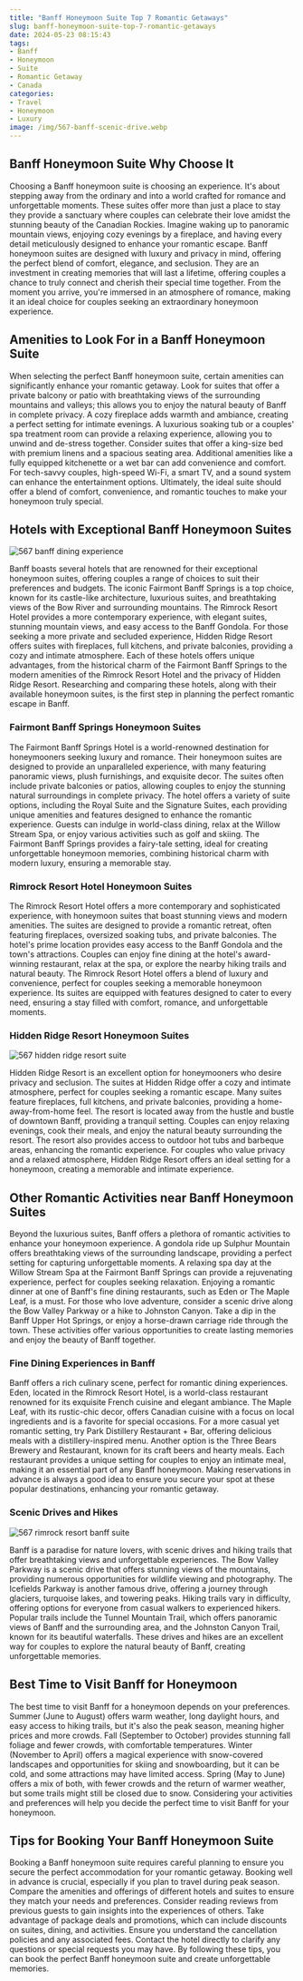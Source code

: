 ```yaml
---
title: "Banff Honeymoon Suite Top 7 Romantic Getaways"
slug: banff-honeymoon-suite-top-7-romantic-getaways
date: 2024-05-23 08:15:43
tags:
- Banff
- Honeymoon
- Suite
- Romantic Getaway
- Canada
categories:
- Travel
- Honeymoon
- Luxury
image: /img/567-banff-scenic-drive.webp 
---
```

## Banff Honeymoon Suite Why Choose It

Choosing a Banff honeymoon suite is choosing an experience. It's about stepping away from the ordinary and into a world crafted for romance and unforgettable moments. These suites offer more than just a place to stay they provide a sanctuary where couples can celebrate their love amidst the stunning beauty of the Canadian Rockies. Imagine waking up to panoramic mountain views, enjoying cozy evenings by a fireplace, and having every detail meticulously designed to enhance your romantic escape. Banff honeymoon suites are designed with luxury and privacy in mind, offering the perfect blend of comfort, elegance, and seclusion. They are an investment in creating memories that will last a lifetime, offering couples a chance to truly connect and cherish their special time together. From the moment you arrive, you're immersed in an atmosphere of romance, making it an ideal choice for couples seeking an extraordinary honeymoon experience.

## Amenities to Look For in a Banff Honeymoon Suite

When selecting the perfect Banff honeymoon suite, certain amenities can significantly enhance your romantic getaway. Look for suites that offer a private balcony or patio with breathtaking views of the surrounding mountains and valleys; this allows you to enjoy the natural beauty of Banff in complete privacy. A cozy fireplace adds warmth and ambiance, creating a perfect setting for intimate evenings. A luxurious soaking tub or a couples' spa treatment room can provide a relaxing experience, allowing you to unwind and de-stress together. Consider suites that offer a king-size bed with premium linens and a spacious seating area. Additional amenities like a fully equipped kitchenette or a wet bar can add convenience and comfort. For tech-savvy couples, high-speed Wi-Fi, a smart TV, and a sound system can enhance the entertainment options. Ultimately, the ideal suite should offer a blend of comfort, convenience, and romantic touches to make your honeymoon truly special.

## Hotels with Exceptional Banff Honeymoon Suites

![567 banff dining experience](/img/567-banff-dining-experience.webp)

Banff boasts several hotels that are renowned for their exceptional honeymoon suites, offering couples a range of choices to suit their preferences and budgets. The iconic Fairmont Banff Springs is a top choice, known for its castle-like architecture, luxurious suites, and breathtaking views of the Bow River and surrounding mountains. The Rimrock Resort Hotel provides a more contemporary experience, with elegant suites, stunning mountain views, and easy access to the Banff Gondola. For those seeking a more private and secluded experience, Hidden Ridge Resort offers suites with fireplaces, full kitchens, and private balconies, providing a cozy and intimate atmosphere. Each of these hotels offers unique advantages, from the historical charm of the Fairmont Banff Springs to the modern amenities of the Rimrock Resort Hotel and the privacy of Hidden Ridge Resort. Researching and comparing these hotels, along with their available honeymoon suites, is the first step in planning the perfect romantic escape in Banff.

### Fairmont Banff Springs Honeymoon Suites

The Fairmont Banff Springs Hotel is a world-renowned destination for honeymooners seeking luxury and romance. Their honeymoon suites are designed to provide an unparalleled experience, with many featuring panoramic views, plush furnishings, and exquisite decor. The suites often include private balconies or patios, allowing couples to enjoy the stunning natural surroundings in complete privacy. The hotel offers a variety of suite options, including the Royal Suite and the Signature Suites, each providing unique amenities and features designed to enhance the romantic experience. Guests can indulge in world-class dining, relax at the Willow Stream Spa, or enjoy various activities such as golf and skiing. The Fairmont Banff Springs provides a fairy-tale setting, ideal for creating unforgettable honeymoon memories, combining historical charm with modern luxury, ensuring a memorable stay.

### Rimrock Resort Hotel Honeymoon Suites

The Rimrock Resort Hotel offers a more contemporary and sophisticated experience, with honeymoon suites that boast stunning views and modern amenities. The suites are designed to provide a romantic retreat, often featuring fireplaces, oversized soaking tubs, and private balconies. The hotel's prime location provides easy access to the Banff Gondola and the town's attractions. Couples can enjoy fine dining at the hotel's award-winning restaurant, relax at the spa, or explore the nearby hiking trails and natural beauty. The Rimrock Resort Hotel offers a blend of luxury and convenience, perfect for couples seeking a memorable honeymoon experience. Its suites are equipped with features designed to cater to every need, ensuring a stay filled with comfort, romance, and unforgettable moments.

### Hidden Ridge Resort Honeymoon Suites

![567 hidden ridge resort suite](/img/567-hidden-ridge-resort-suite.webp)

Hidden Ridge Resort is an excellent option for honeymooners who desire privacy and seclusion. The suites at Hidden Ridge offer a cozy and intimate atmosphere, perfect for couples seeking a romantic escape. Many suites feature fireplaces, full kitchens, and private balconies, providing a home-away-from-home feel. The resort is located away from the hustle and bustle of downtown Banff, providing a tranquil setting. Couples can enjoy relaxing evenings, cook their meals, and enjoy the natural beauty surrounding the resort. The resort also provides access to outdoor hot tubs and barbeque areas, enhancing the romantic experience. For couples who value privacy and a relaxed atmosphere, Hidden Ridge Resort offers an ideal setting for a honeymoon, creating a memorable and intimate experience.

## Other Romantic Activities near Banff Honeymoon Suites

Beyond the luxurious suites, Banff offers a plethora of romantic activities to enhance your honeymoon experience. A gondola ride up Sulphur Mountain offers breathtaking views of the surrounding landscape, providing a perfect setting for capturing unforgettable moments. A relaxing spa day at the Willow Stream Spa at the Fairmont Banff Springs can provide a rejuvenating experience, perfect for couples seeking relaxation. Enjoying a romantic dinner at one of Banff's fine dining restaurants, such as Eden or The Maple Leaf, is a must. For those who love adventure, consider a scenic drive along the Bow Valley Parkway or a hike to Johnston Canyon. Take a dip in the Banff Upper Hot Springs, or enjoy a horse-drawn carriage ride through the town. These activities offer various opportunities to create lasting memories and enjoy the beauty of Banff together.

### Fine Dining Experiences in Banff

Banff offers a rich culinary scene, perfect for romantic dining experiences. Eden, located in the Rimrock Resort Hotel, is a world-class restaurant renowned for its exquisite French cuisine and elegant ambiance. The Maple Leaf, with its rustic-chic decor, offers Canadian cuisine with a focus on local ingredients and is a favorite for special occasions. For a more casual yet romantic setting, try Park Distillery Restaurant + Bar, offering delicious meals with a distillery-inspired menu. Another option is the Three Bears Brewery and Restaurant, known for its craft beers and hearty meals. Each restaurant provides a unique setting for couples to enjoy an intimate meal, making it an essential part of any Banff honeymoon. Making reservations in advance is always a good idea to ensure you secure your spot at these popular destinations, enhancing your romantic getaway.

### Scenic Drives and Hikes

![567 rimrock resort banff suite](/img/567-rimrock-resort-banff-suite.webp)

Banff is a paradise for nature lovers, with scenic drives and hiking trails that offer breathtaking views and unforgettable experiences. The Bow Valley Parkway is a scenic drive that offers stunning views of the mountains, providing numerous opportunities for wildlife viewing and photography. The Icefields Parkway is another famous drive, offering a journey through glaciers, turquoise lakes, and towering peaks. Hiking trails vary in difficulty, offering options for everyone from casual walkers to experienced hikers. Popular trails include the Tunnel Mountain Trail, which offers panoramic views of Banff and the surrounding area, and the Johnston Canyon Trail, known for its beautiful waterfalls. These drives and hikes are an excellent way for couples to explore the natural beauty of Banff, creating unforgettable memories.

## Best Time to Visit Banff for Honeymoon

The best time to visit Banff for a honeymoon depends on your preferences. Summer (June to August) offers warm weather, long daylight hours, and easy access to hiking trails, but it's also the peak season, meaning higher prices and more crowds. Fall (September to October) provides stunning fall foliage and fewer crowds, with comfortable temperatures. Winter (November to April) offers a magical experience with snow-covered landscapes and opportunities for skiing and snowboarding, but it can be cold, and some attractions may have limited access. Spring (May to June) offers a mix of both, with fewer crowds and the return of warmer weather, but some trails might still be closed due to snow. Considering your activities and preferences will help you decide the perfect time to visit Banff for your honeymoon.

## Tips for Booking Your Banff Honeymoon Suite

Booking a Banff honeymoon suite requires careful planning to ensure you secure the perfect accommodation for your romantic getaway. Booking well in advance is crucial, especially if you plan to travel during peak season. Compare the amenities and offerings of different hotels and suites to ensure they match your needs and preferences. Consider reading reviews from previous guests to gain insights into the experiences of others. Take advantage of package deals and promotions, which can include discounts on suites, dining, and activities. Ensure you understand the cancellation policies and any associated fees. Contact the hotel directly to clarify any questions or special requests you may have. By following these tips, you can book the perfect Banff honeymoon suite and create unforgettable memories.

